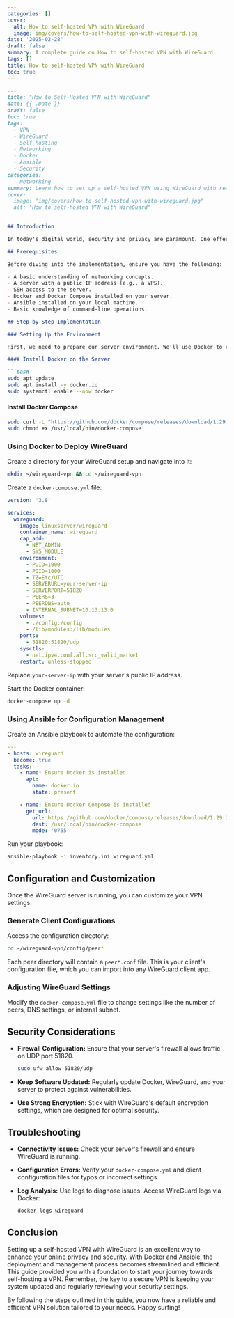 ```yaml
---
categories: []
cover:
  alt: How to self-hosted VPN with WireGuard
  image: img/covers/how-to-self-hosted-vpn-with-wireguard.jpg
date: '2025-02-28'
draft: false
summary: A complete guide on How to self-hosted VPN with WireGuard.
tags: []
title: How to self-hosted VPN with WireGuard
toc: true
---
```


```markdown
---
title: "How to Self-Hosted VPN with WireGuard"
date: {{ .Date }}
draft: false
toc: true
tags: 
  - VPN
  - WireGuard
  - Self-hosting
  - Networking
  - Docker
  - Ansible
  - Security
categories: 
  - Networking
summary: Learn how to set up a self-hosted VPN using WireGuard with real-world tested code examples using Docker, Ansible, and bash scripts.
cover:
  image: "img/covers/how-to-self-hosted-vpn-with-wireguard.jpg"
  alt: "How to self-hosted VPN with WireGuard"
---

## Introduction

In today's digital world, security and privacy are paramount. One effective way to enhance your online security is by using a Virtual Private Network (VPN). WireGuard is a modern, open-source VPN solution known for its simplicity, speed, and robust encryption. This guide will walk you through setting up a self-hosted VPN using WireGuard, with hands-on examples using Docker, Ansible, and bash scripts. By the end of this tutorial, you'll have a fully operational VPN that you control.

## Prerequisites

Before diving into the implementation, ensure you have the following:

- A basic understanding of networking concepts.
- A server with a public IP address (e.g., a VPS).
- SSH access to the server.
- Docker and Docker Compose installed on your server.
- Ansible installed on your local machine.
- Basic knowledge of command-line operations.

## Step-by-Step Implementation

### Setting Up the Environment

First, we need to prepare our server environment. We'll use Docker to containerize our WireGuard setup.

#### Install Docker on the Server

```bash
sudo apt update
sudo apt install -y docker.io
sudo systemctl enable --now docker
```

#### Install Docker Compose

```bash
sudo curl -L "https://github.com/docker/compose/releases/download/1.29.2/docker-compose-$(uname -s)-$(uname -m)" -o /usr/local/bin/docker-compose
sudo chmod +x /usr/local/bin/docker-compose
```

### Using Docker to Deploy WireGuard

Create a directory for your WireGuard setup and navigate into it:

```bash
mkdir ~/wireguard-vpn && cd ~/wireguard-vpn
```

Create a `docker-compose.yml` file:

```yaml
version: '3.8'

services:
  wireguard:
    image: linuxserver/wireguard
    container_name: wireguard
    cap_add:
      - NET_ADMIN
      - SYS_MODULE
    environment:
      - PUID=1000
      - PGID=1000
      - TZ=Etc/UTC
      - SERVERURL=your-server-ip
      - SERVERPORT=51820
      - PEERS=3
      - PEERDNS=auto
      - INTERNAL_SUBNET=10.13.13.0
    volumes:
      - ./config:/config
      - /lib/modules:/lib/modules
    ports:
      - 51820:51820/udp
    sysctls:
      - net.ipv4.conf.all.src_valid_mark=1
    restart: unless-stopped
```

Replace `your-server-ip` with your server's public IP address.

Start the Docker container:

```bash
docker-compose up -d
```

### Using Ansible for Configuration Management

Create an Ansible playbook to automate the configuration:

```yaml
---
- hosts: wireguard
  become: true
  tasks:
    - name: Ensure Docker is installed
      apt:
        name: docker.io
        state: present

    - name: Ensure Docker Compose is installed
      get_url:
        url: https://github.com/docker/compose/releases/download/1.29.2/docker-compose-{{ ansible_system | lower }}-{{ ansible_architecture }}
        dest: /usr/local/bin/docker-compose
        mode: '0755'
```

Run your playbook:

```bash
ansible-playbook -i inventory.ini wireguard.yml
```

## Configuration and Customization

Once the WireGuard server is running, you can customize your VPN settings.

### Generate Client Configurations

Access the configuration directory:

```bash
cd ~/wireguard-vpn/config/peer*
```

Each peer directory will contain a `peer*.conf` file. This is your client's configuration file, which you can import into any WireGuard client app.

### Adjusting WireGuard Settings

Modify the `docker-compose.yml` file to change settings like the number of peers, DNS settings, or internal subnet.

## Security Considerations

- **Firewall Configuration:** Ensure that your server's firewall allows traffic on UDP port 51820.
  
  ```bash
  sudo ufw allow 51820/udp
  ```

- **Keep Software Updated:** Regularly update Docker, WireGuard, and your server to protect against vulnerabilities.

- **Use Strong Encryption:** Stick with WireGuard's default encryption settings, which are designed for optimal security.

## Troubleshooting

- **Connectivity Issues:** Check your server's firewall and ensure WireGuard is running.
- **Configuration Errors:** Verify your `docker-compose.yml` and client configuration files for typos or incorrect settings.
- **Log Analysis:** Use logs to diagnose issues. Access WireGuard logs via Docker:

  ```bash
  docker logs wireguard
  ```

## Conclusion

Setting up a self-hosted VPN with WireGuard is an excellent way to enhance your online privacy and security. With Docker and Ansible, the deployment and management process becomes streamlined and efficient. This guide provided you with a foundation to start your journey towards self-hosting a VPN. Remember, the key to a secure VPN is keeping your system updated and regularly reviewing your security settings.

By following the steps outlined in this guide, you now have a reliable and efficient VPN solution tailored to your needs. Happy surfing!

```